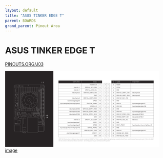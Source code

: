 ```yaml
---
layout: default
title: "ASUS TINKER EDGE T"
parent: BOARDS
grand_parent: Pinout Area
---
```


# ASUS TINKER EDGE T

<a href="https://www.PINOUTS.ORG/J03">PINOUTS.ORG/J03</a>

![image](./assets/106.png)  
[image](./assets/106.png)
